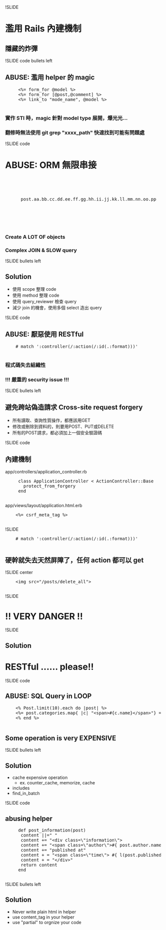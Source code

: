 !SLIDE

# 濫用 Rails 內建機制
## 隱藏的炸彈

!SLIDE code bullets left

## ABUSE: 濫用 helper 的 magic

<div class="wrong smaller">
  <pre>
     &lt;%= form_for @model %&gt;
     &lt;%= form_for [@post,@comment] %&gt;
     &lt;%= link_to "mode_name", @model %&gt;
  </pre>
</div>

### 實作 STI 時，magic 針對 model type 展開，爆光光...
### 翻修時無法使用 git grep "xxxx_path" 快速找到可能有問題處

!SLIDE code

# ABUSE: ORM 無限串接

<br><br><br>

<div class="wrong">
  <pre>
      post.aa.bb.cc.dd.ee.ff.gg.hh.ii.jj.kk.ll.mm.nn.oo.pp
  </pre>
</div>

<br><br><br>
### Create A LOT OF objects
### Complex JOIN & SLOW query

!SLIDE bullets left

## Solution

* 使用 scope 整理 code
* 使用 method 整理 code
* 使用 query_reviewer 檢查 query
* 減少 join 的機會，使用多個 select 造出 query

!SLIDE code

## ABUSE: 厭惡使用 RESTful 

<div class="wrong smaller">
  <pre>
    # match ':controller(/:action(/:id(.:format)))'
  </pre>
</div>

### 程式碼失去組織性
### !!! 嚴重的 security issue !!!


!SLIDE bullets left

## 避免跨站偽造請求 Cross-site request forgery

* 所有讀取、查詢性質操作，都應該用GET
* 修改或刪除到資料的，則要用POST、PUT或DELETE
* 所有的POST請求，都必須加上一個安全驗證碼


!SLIDE code

## 內建機制
<span class="filename">app/controllers/application_controller.rb</span>
<div class="correct smaller">
  <pre>
     class ApplicationController &lt; ActionController::Base
       protect_from_forgery
     end
  </pre>
</div>

<span class="filename">app/views/layout/application.html.erb</span>
<div class="correct smaller">
  <pre>
    &lt;%= csrf_meta_tag %&gt;
  </pre>
</div>

!SLIDE

<div class="wrong smaller">
  <pre>
    # match ':controller(/:action(/:id(.:format)))'
  </pre>
</div>

## 硬幹就失去天然屏障了，任何 action 都可以 get

!SLIDE center


<div class="wrong smaller">
  <pre>
    &lt;img src=&quot;/posts/delete_all&quot;&gt;
  </pre>
</div>

!SLIDE 
<div class="wrong">
  <h1> !! VERY DANGER !!</h1>
</div>

!SLIDE
## Solution
# RESTful ...... please!!

!SLIDE code

## ABUSE: SQL Query in LOOP
<div class="wrong">
  <pre>
    &lt;% Post.limit(10).each do |post| %&gt;
    &lt;%= post.categories.map{ |c| "&lt;span&gt;#{c.name}&lt;/span&gt;"} =%&gt; 
    &lt;% end %&gt;
  </pre>
</div>

## Some operation is very EXPENSIVE

!SLIDE bullets left

## Solution

* cache expensive operation
  - ex. counter_cache, memorize, cache
* includes
* find\_in\_batch

!SLIDE code
## abusing helper 

<div class="wrong">
  <pre>
     def post_information(post)
      content ||=&quot; &quot;
      content += &quot;&lt;div class=\&quot;information\&quot;&gt;
      content += &quot;&lt;span class=\&quot;author\&quot;&gt;#{ post.author.name} &lt;/span&gt;&quot;
      content += &quot;published at&quot;
      content + = &quot;&lt;span class=\&quot;time\&quot;&gt; #{ l(post.published_at, :format =&gt; short) &lt;/span&gt;&quot;
      content + = &quot;&lt;/div&gt;&quot;
      return content
     end
  </pre>
  
</div>


!SLIDE bullets left

## Solution

* Never write plain html in helper
* use content_tag in your helper
* use "partial" to orgnize your code